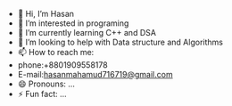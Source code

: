 - 👋 Hi, I’m Hasan
- 👀 I’m interested in programing
- 🌱 I’m currently learning C++ and DSA
- 💞️ I’m looking to help with Data structure and Algorithms
- 📫 How to reach me:
-  phone:+8801909558178
-  E-mail:hasanmahamud716719@gmail.com
- 😄 Pronouns: ...
- ⚡ Fun fact: ...

<!---
khasan121 is a ✨ special ✨ repository because its `README.md` (this file) appears on your GitHub profile.
You can click the Preview link to take a look at your changes.
--->
